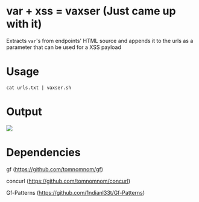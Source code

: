 # var + xss = vaxser (Just came up with it)

Extracts `var`'s from endpoints' HTML source and appends it to the urls as a parameter that can be used for a XSS payload

# Usage

`cat urls.txt | vaxser.sh`

# Output

![](https://i.imgur.com/YqbbLQU.png)

# Dependencies 

gf (https://github.com/tomnomnom/gf)

concurl (https://github.com/tomnomnom/concurl)

Gf-Patterns (https://github.com/1ndianl33t/Gf-Patterns)
